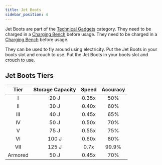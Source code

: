```yaml
---
title: Jet Boots
sidebar_position: 4
---
```


Jet Boots are part of the [Technical Gadgets](Technical-Gadgets) category. They need to be charged in a [Charging Bench](Charging-Bench) before usage. They need to be charged in a [Charging Bench](Charging-Bench) before usage.

They can be used to fly around using electricity. Put the Jet Boots in your boots slot and crouch to use. Put the Jet Boots in your boots slot and crouch to use.

## Jet Boots Tiers

|  Tier   | Storage Capacity | Speed | Accuracy |
|:-------:|:----------------:|:-----:|:--------:|
|    I    |       20 J       | 0.35x |   50%    |
|   II    |       30 J       | 0.40x |   60%    |
|   III   |       40 J       | 0.45x |   65%    |
|   IV    |       50 J       | 0.50x |   70%    |
|    V    |       75 J       | 0.55x |   75%    |
|   VI    |      100 J       | 0.60x |   80%    |
|   VII   |      125 J       | 0.7x  |  99.9%   |
| Armored |       50 J       | 0.45x |   70%    |
